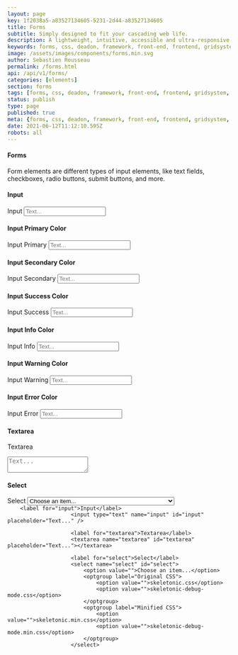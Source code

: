 ```yaml
---
layout: page
key: 1f2038a5-a83527134605-5231-2d44-a83527134605
title: Forms
subtitle: Simply designed to fit your cascading web life.
description: A lightweight, intuitive, accessible and ultra-responsive CSS Framework to streamline your Digital and Mobile Web development needs.
keywords: forms, css, deadon, framework, front-end, frontend, gridsystem, lightweight, mobile-first, modern, responsive, semantic, skeletonic, skeletonic.css, style-agnostic
image: /assets/images/components/forms.min.svg
author: Sebastien Rousseau
permalink: /forms.html
api: /api/v1/forms/
categories: [elements]
section: forms
tags: [forms, css, deadon, framework, front-end, frontend, gridsystem, lightweight, mobile-first, modern, responsive, semantic, skeletonic, skeletonic.css, style-agnostic]
status: publish
type: page
published: true
meta: {forms, css, deadon, framework, front-end, frontend, gridsystem, lightweight, mobile-first, modern, responsive, semantic, skeletonic, skeletonic.css, style-agnostic}
date: 2021-06-12T11:12:10.595Z
robots: all
---
```


<!-- Forms -->
<section class="grid-flex text-left">
    <div class="flex-12" markdown="1"> 
    
#### Forms

Form elements are different types of input elements, like text fields, checkboxes, radio buttons, submit buttons, and more.

#### Input

<label for="input">Input</label>
<input type="text" name="input" id="input" placeholder="Text..." />

#### Input Primary Color

<label for="input1">Input Primary</label>
<input type="text" class="input-primary" name="input1" id="input1" placeholder="Text..." />

#### Input Secondary Color

<label for="input2">Input Secondary</label>
<input type="text" class="input-secondary" name="input2" id="input2" placeholder="Text..." />

#### Input Success Color

<label for="input3">Input Success</label>
<input type="text" class="input-success" name="input3" id="input3" placeholder="Text..." />

#### Input Info Color

<label for="input4">Input Info</label>
<input type="text" class="input-info" name="input4" id="input4" placeholder="Text..." />

#### Input Warning Color
<label for="input5">Input Warning</label>
<input type="text" class="input-warning" name="input5" id="input5" placeholder="Text..." />

#### Input Error Color
<label for="input6">Input Error</label>
<input type="text" class="input-error" name="input6" id="input6" placeholder="Text..." />

#### Textarea
<label for="textarea">Textarea</label>
<textarea name="textarea" id="textarea" placeholder="Text..."></textarea>

</div>
</section>

<section class="grid-flex text-left">
<div class="flex-12">
<h4 id="select">Select</h4> 
<label for="select">Select</label>
<select name="select" id="select">
    <option value="">Choose an item...</option>
    <optgroup label="Original CSS">
        <option value="">skeletonic.css</option>
        <option value="">skeletonic-debug-mode.css</option>
    </optgroup>
    <optgroup label="Minified CSS">
        <option value="">skeletonic.min.css (v.{{site.version}})</option>
        <option value="">skeletonic-debug-mode.min.css (v.{{site.version}})</option>
    </optgroup>
</select>
<code>
    &lt;label for=&quot;input&quot;&gt;Input&lt;/label&gt;&#10;                    &lt;input type=&quot;text&quot; name=&quot;input&quot; id=&quot;input&quot; placeholder=&quot;Text...&quot; /&gt;&#10;&#10;                    &lt;label for=&quot;textarea&quot;&gt;Textarea&lt;/label&gt;&#10;                    &lt;textarea name=&quot;textarea&quot; id=&quot;textarea&quot; placeholder=&quot;Text...&quot;&gt;&lt;/textarea&gt;                    &#10;                    &#10;                    &lt;label for=&quot;select&quot;&gt;Select&lt;/label&gt;&#10;                    &lt;select name=&quot;select&quot; id=&quot;select&quot;&gt;&#10;                        &lt;option value=&quot;&quot;&gt;Choose an item...&lt;/option&gt;&#10;                        &lt;optgroup label=&quot;Original CSS&quot;&gt;&#10;                            &lt;option value=&quot;&quot;&gt;skeletonic.css&lt;/option&gt;&#10;                            &lt;option value=&quot;&quot;&gt;skeletonic-debug-mode.css&lt;/option&gt;&#10;                        &lt;/optgroup&gt;&#10;                        &lt;optgroup label=&quot;Minified CSS&quot;&gt;&#10;                            &lt;option value=&quot;&quot;&gt;skeletonic.min.css&lt;/option&gt;&#10;                            &lt;option value=&quot;&quot;&gt;skeletonic-debug-mode.min.css&lt;/option&gt;&#10;                        &lt;/optgroup&gt;&#10;                    &lt;/select&gt;
</code>
</div>
</section>
<!-- End Forms -->